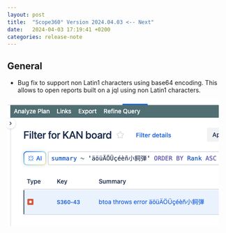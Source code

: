 ```yaml
---
layout: post
title:  "Scope360° Version 2024.04.03 <-- Next"
date:   2024-04-03 17:19:41 +0200
categories: release-note
---
```

## General

- Bug fix to support non Latin1 characters using base64 encoding. This allows to open reports built on a jql using non Latin1 characters.

![release-note](/assets/images/release-notes/20240403-01.png)
